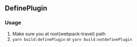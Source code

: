 ## DefinePlugin

### Usage

1. Make sure you at root(webpack-travel) path
2. `yarn build:definePlugin` or `yarn build:notdefinePlugin`